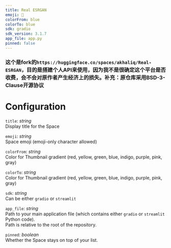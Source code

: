 ```yaml
---
title: Real ESRGAN
emoji: 🏃
colorFrom: blue
colorTo: blue
sdk: gradio
sdk_version: 3.1.7
app_file: app.py
pinned: false
---
```


### 这个是fork的`https://huggingface.co/spaces/akhaliq/Real-ESRGAN`，目的是搭建个人API来使用，因为我不是很确定这个平台是否收费，会不会对原作者产生经济上的损失。补充：原仓库采用BSD-3-Clause开源协议

# Configuration

`title`: _string_  
Display title for the Space

`emoji`: _string_  
Space emoji (emoji-only character allowed)

`colorFrom`: _string_  
Color for Thumbnail gradient (red, yellow, green, blue, indigo, purple, pink, gray)

`colorTo`: _string_  
Color for Thumbnail gradient (red, yellow, green, blue, indigo, purple, pink, gray)

`sdk`: _string_  
Can be either `gradio` or `streamlit`

`app_file`: _string_  
Path to your main application file (which contains either `gradio` or `streamlit` Python code).  
Path is relative to the root of the repository.

`pinned`: _boolean_  
Whether the Space stays on top of your list.

